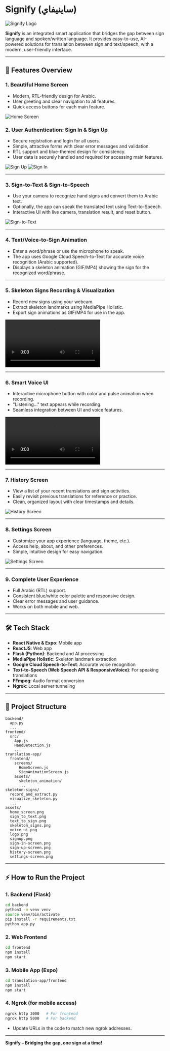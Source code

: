# Signify (ساينيفاي)

![Signify Logo](./assets/logo.png)

**Signify** is an integrated smart application that bridges the gap between sign language and spoken/written language. It provides easy-to-use, AI-powered solutions for translation between sign and text/speech, with a modern, user-friendly interface.

---

## 🚀 Features Overview

### 1. **Beautiful Home Screen**
- Modern, RTL-friendly design for Arabic.
- User greeting and clear navigation to all features.
- Quick access buttons for each main feature.

![Home Screen](./assets/home-screen.png)

### 2. **User Authentication: Sign In & Sign Up**
- Secure registration and login for all users.
- Simple, attractive forms with clear error messages and validation.
- RTL support and blue-themed design for consistency.
- User data is securely handled and required for accessing main features.

![Sign Up](./assets/sign-up-screen.png)
![Sign In](./assets/sign-in-screen.png)

---

### 3. **Sign-to-Text & Sign-to-Speech**
- Use your camera to recognize hand signs and convert them to Arabic text.
- Optionally, the app can speak the translated text using Text-to-Speech.
- Interactive UI with live camera, translation result, and reset button.

![Sign-to-Text](./assets/sign-to-text.png)

---

### 4. **Text/Voice-to-Sign Animation**
- Enter a word/phrase or use the microphone to speak.
- The app uses Google Cloud Speech-to-Text for accurate voice recognition (Arabic supported).
- Displays a skeleton animation (GIF/MP4) showing the sign for the recognized word/phrase.

---

### 5. **Skeleton Signs Recording & Visualization**
- Record new signs using your webcam.
- Extract skeleton landmarks using MediaPipe Holistic.
- Export sign animations as GIF/MP4 for use in the app.

![Skeleton Signs](./assets/skeleton_signs.MP4)

---

### 6. **Smart Voice UI**
- Interactive microphone button with color and pulse animation when recording.
- "Listening..." text appears while recording.
- Seamless integration between UI and voice features.

![Voice UI](./assets/speech-recognition.MP4)

---

### 7. **History Screen**
- View a list of your recent translations and sign activities.
- Easily revisit previous translations for reference or practice.
- Clean, organized layout with clear timestamps and details.

![History Screen](./assets/history-screen.png)

---

### 8. **Settings Screen**
- Customize your app experience (language, theme, etc.).
- Access help, about, and other preferences.
- Simple, intuitive design for easy navigation.

![Settings Screen](./assets/setting-screen.png)

---

### 9. **Complete User Experience**
- Full Arabic (RTL) support.
- Consistent blue/white color palette and responsive design.
- Clear error messages and user guidance.
- Works on both mobile and web.

---

## 🛠️ Tech Stack
- **React Native & Expo**: Mobile app
- **ReactJS**: Web app
- **Flask (Python)**: Backend and AI processing
- **MediaPipe Holistic**: Skeleton landmark extraction
- **Google Cloud Speech-to-Text**: Accurate voice recognition
- **Text-to-Speech (Web Speech API & ResponsiveVoice)**: For speaking translations
- **FFmpeg**: Audio format conversion
- **Ngrok**: Local server tunneling

---

## 📂 Project Structure

```
backend/
  app.py
  ...
frontend/
  src/
    App.js
    HandDetection.js
    ...
translation-app/
  frontend/
    screens/
      HomeScreen.js
      SignAnimationScreen.js
    assets/
      skeleton_animation/
      ...
skeleton-signs/
  record_and_extract.py
  visualize_skeleton.py
  ...
assets/
  home_screen.png
  sign_to_text.png
  text_to_sign.png
  skeleton_signs.png
  voice_ui.png
  logo.png
  signup.png
  sign-in-screen.png
  sign-up-screen.png
  history-screen.png
  settings-screen.png
```

---

## ⚡ How to Run the Project

### 1. **Backend (Flask)**
```bash
cd backend
python3 -m venv venv
source venv/bin/activate
pip install -r requirements.txt
python app.py
```

### 2. **Web Frontend**
```bash
cd frontend
npm install
npm start
```

### 3. **Mobile App (Expo)**
```bash
cd translation-app/frontend
npm install
npm start
```

### 4. **Ngrok (for mobile access)**
```bash
ngrok http 3000   # For frontend
ngrok http 5000   # For backend
```
- Update URLs in the code to match new ngrok addresses.

---

**Signify – Bridging the gap, one sign at a time!**
